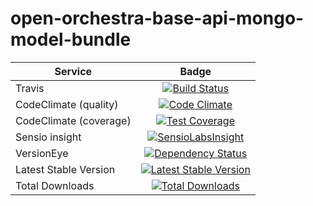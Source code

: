open-orchestra-base-api-mongo-model-bundle
==========================================

| Service       | Badge         |
| ------------- |:-------------:|
| Travis | [![Build Status](https://travis-ci.org/open-orchestra/open-orchestra-base-api-mongo-model-bundle.svg?branch=master)](https://travis-ci.org/open-orchestra/open-orchestra-base-api-mongo-model-bundle) |
| CodeClimate (quality) | [![Code Climate](https://codeclimate.com/github/open-orchestra/open-orchestra-base-api-mongo-model-bundle/badges/gpa.svg)](https://codeclimate.com/github/open-orchestra/open-orchestra-base-api-bundle) |
| CodeClimate (coverage) | [![Test Coverage](https://codeclimate.com/github/open-orchestra/open-orchestra-base-api-mongo-model-bundle/badges/coverage.svg)](https://codeclimate.com/github/open-orchestra/open-orchestra-base-api-mongo-model-bundle/coverage) |
| Sensio insight | [![SensioLabsInsight](https://insight.sensiolabs.com/projects/e307790d-c616-491c-843f-ceb956390f4c/big.png)](https://insight.sensiolabs.com/projects/e307790d-c616-491c-843f-ceb956390f4c)  |
| VersionEye | [![Dependency Status](https://www.versioneye.com/user/projects/55bf74ea653762001700286f/badge.svg?style=flat)](https://www.versioneye.com/user/projects/55bf74ea653762001700286f) |
| Latest Stable Version | [![Latest Stable Version](https://poser.pugx.org/open-orchestra/open-orchestra-base-api-mongo-model-bundle/v/stable)](https://packagist.org/packages/open-orchestra/open-orchestra-base-api-mongo-model-bundle) |
| Total Downloads | [![Total Downloads](https://poser.pugx.org/open-orchestra/open-orchestra-base-api-mongo-model-bundle/downloads)](https://packagist.org/packages/open-orchestra/open-orchestra-base-api-mongo-model-bundle) |
